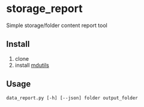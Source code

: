 # storage_report
Simple storage/folder content report tool

## Install

1. clone
2. install [mdutils](https://github.com/didix21/mdutils) 

## Usage

``data_report.py [-h] [--json] folder output_folder``
